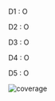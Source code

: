 D1 : O

D2 : O

D3 : O

D4 : O

D5 : O

![coverage](https://github.com/user-attachments/assets/2ce70b92-a119-4bd6-a735-ea04a9ac900f)
